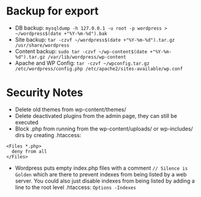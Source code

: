 # Backup for export

* DB backup:  `mysqldump -h 127.0.0.1 -u root -p wordpress > ~/wordpress$(date +"%Y-%m-%d").bak`
* Site backup: `tar -czvf ~/wordpress$(date +"%Y-%m-%d").tar.gz /usr/share/wordpress`
* Content backup: `sudo tar -czvf ~/wp-content$(date +"%Y-%m-%d").tar.gz /var/lib/wordpress/wp-content`
* Apache and WP Config: `tar -czvf ~/wpconfig.tar.gz /etc/wordpress/config.php /etc/apache2/sites-available/wp.conf`

# Security Notes

* Delete old themes from wp-content/themes/
* Delete deactivated plugins from the admin page, they can still be executed
* Block .php from running from the wp-content/uploads/ or wp-includes/ dirs by creating .htaccess:

````
<Files *.php>
  deny from all
</Files>
````

* Wordpress puts empty index.php files with a comment `// Silence is Golden` which are there to prevent indexes from being listed by a web server.  You could also just disable indexes from being listed by adding a line to the root level .htaccess:  `Options -Indexes`

